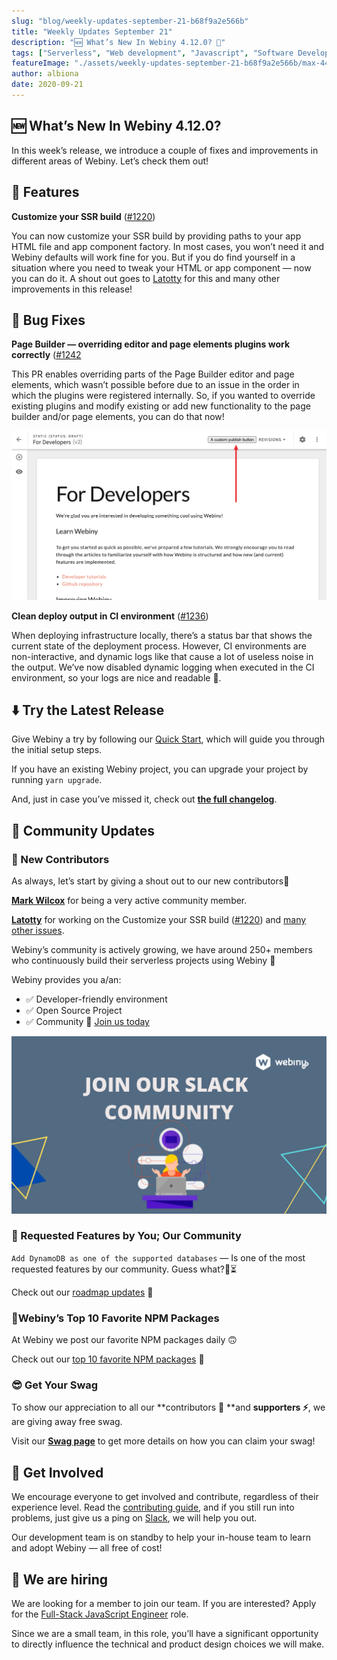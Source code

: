```yaml
---
slug: "blog/weekly-updates-september-21-b68f9a2e566b"
title: "Weekly Updates September 21"
description: "🆕 What’s New In Webiny 4.12.0? 🚀"
tags: ["Serverless", "Web development", "Javascript", "Software Development", "GraphQL"]
featureImage: "./assets/weekly-updates-september-21-b68f9a2e566b/max-4480-1XgLlypocvnHu4Ed97Ptuuw.png"
author: albiona
date: 2020-09-21
---
```



## 🆕 What’s New In Webiny 4.12.0?

In this week’s release, we introduce a couple of fixes and improvements in different areas of Webiny. Let’s check them out!

## 🚀 Features

**Customize your SSR build** ([#1220](https://github.com/webiny/webiny-js/pull/1220))

You can now customize your SSR build by providing paths to your app HTML file and app component factory. In most cases, you won’t need it and Webiny defaults will work fine for you. But if you do find yourself in a situation where you need to tweak your HTML or app component — now you can do it. A shout out goes to [Latotty](https://github.com/latotty) for this and many other improvements in this release!

## 🐞 Bug Fixes

**Page Builder — overriding editor and page elements plugins work correctly** ([#1242](https://github.com/webiny/webiny-js/pull/1242)

This PR enables overriding parts of the Page Builder editor and page elements, which wasn’t possible before due to an issue in the order in which the plugins were registered internally. So, if you wanted to override existing plugins and modify existing or add new functionality to the page builder and/or page elements, you can do that now!

![](./assets/weekly-updates-september-21-b68f9a2e566b/max-2068-1mrRDRJpWmV2S_jm7wq6Hjw.png)

**Clean deploy output in CI environment** ([#1236](https://github.com/webiny/webiny-js/pull/1236))

When deploying infrastructure locally, there’s a status bar that shows the current state of the deployment process. However, CI environments are non-interactive, and dynamic logs like that cause a lot of useless noise in the output. We’ve now disabled dynamic logging when executed in the CI environment, so your logs are nice and readable 🎉.

## ⬇️️ Try the Latest Release

Give Webiny a try by following our [Quick Start](https://docs.webiny.com/docs/get-started/quick-start), which will guide you through the initial setup steps.

If you have an existing Webiny project, you can upgrade your project by running `yarn upgrade`.

And, just in case you’ve missed it, check out **[the full changelog](https://github.com/webiny/webiny-js/releases/tag/v4.12.0)**.

## 🙌 Community Updates

### 👥 New Contributors

As always, let’s start by giving a shout out to our new contributors👏

**[Mark Wilcox](https://github.com/markwilcox)** for being a very active community member.

**[Latotty](https://github.com/latotty)** for working on the Customize your SSR build ([#1220](https://github.com/webiny/webiny-js/pull/1220)) and [many other issues](https://github.com/webiny/webiny-js/pulls?q=is%3Apr+author%3Alatotty+is%3Aclosed).

Webiny’s community is actively growing, we have around 250+ members who continuously build their serverless projects using Webiny 🚀

Webiny provides you a/an:

- ✅ Developer-friendly environment
- ✅ Open Source Project
- ✅ Community 💛 [Join us today](http://webiny.com/slack?utm_source=Webiny-blog&amp;utm_medium=webiny-slack-community&amp;utm_campaign=weekly-updates-blog-sep-21&amp;utm_content=weekly-updates-blog-sep-21&amp;utm_term=W00041)

[![](./assets/weekly-updates-september-21-b68f9a2e566b/max-3840-1bLVy9ZPtDqVmjtladUFHKQ.png)](https://www.webiny.com/slack)

### 🔬 Requested Features by You; Our Community

`Add DynamoDB as one of the supported databases` — Is one of the most requested features by our community. Guess what?🥁⏳

Check out our [roadmap updates](https://www.webiny.com/roadmap?utm_source=Webiny-blog&amp;utm_medium=webiny-website&amp;utm_campaign=weekly-updates-blog-sep-21&amp;utm_content=weekly-updates-blog-sep-21&amp;utm_term=W00040) 🚀

### 📃Webiny’s Top 10 Favorite NPM Packages

At Webiny we post our favorite NPM packages daily 🙃

Check out our [top 10 favorite NPM packages](/blog/webinys-top-10-favorite-npm-packages-e9dc560e56ff) 🚀

### 😎 Get Your Swag

To show our appreciation to all our **contributors 🌟 **and **supporters ⚡️**, we are giving away free swag.

Visit our **[Swag page](https://www.webiny.com/swag/?utm_source=Webiny-blog&amp;utm_medium=webiny-swag-page&amp;utm_campaign=weekly-updates-blog-sep-21&amp;utm_content=weekly-updates-blog-sep-21&amp;utm_term=W00042)** to get more details on how you can claim your swag!

## 🤝 Get Involved

We encourage everyone to get involved and contribute, regardless of their experience level. Read the [contributing guide](https://github.com/webiny/webiny-js/blob/master/CONTRIBUTING.md), and if you still run into problems, just give us a ping on [Slack](https://www.webiny.com/slack), we will help you out.

Our development team is on standby to help your in-house team to learn and adopt Webiny — all free of cost!

## 🚀 We are hiring

We are looking for a member to join our team.
If you are interested? Apply for the [Full-Stack JavaScript Engineer](https://careers.webiny.com/full-stack-javascript-engineer/en) role.

Since we are a small team, in this role, you’ll have a significant opportunity to directly influence the technical and product design choices we will make.
